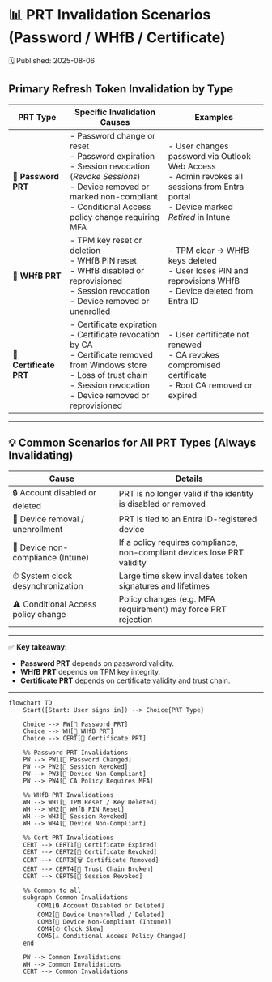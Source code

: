 # 📊 PRT Invalidation Scenarios (Password / WHfB / Certificate)
🗓️ Published: 2025-08-06

## Primary Refresh Token Invalidation by Type

| **PRT Type** | **Specific Invalidation Causes** | **Examples** |
|--------------|----------------------------------|--------------|
| **🔑 Password PRT** | - Password change or reset<br>- Password expiration<br>- Session revocation (*Revoke Sessions*)<br>- Device removed or marked non-compliant<br>- Conditional Access policy change requiring MFA | - User changes password via Outlook Web Access<br>- Admin revokes all sessions from Entra portal<br>- Device marked *Retired* in Intune |
| **🔐 WHfB PRT** | - TPM key reset or deletion<br>- WHfB PIN reset<br>- WHfB disabled or reprovisioned<br>- Session revocation<br>- Device removed or unenrolled | - TPM clear → WHfB keys deleted<br>- User loses PIN and reprovisions WHfB<br>- Device deleted from Entra ID |
| **📜 Certificate PRT** | - Certificate expiration<br>- Certificate revocation by CA<br>- Certificate removed from Windows store<br>- Loss of trust chain<br>- Session revocation<br>- Device removed or reprovisioned | - User certificate not renewed<br>- CA revokes compromised certificate<br>- Root CA removed or expired |

---

## 💡 Common Scenarios for All PRT Types (Always Invalidating)

| **Cause** | **Details** |
|-----------|-------------|
| 🔒 Account disabled or deleted | PRT is no longer valid if the identity is disabled or removed |
| 🧹 Device removal / unenrollment | PRT is tied to an Entra ID-registered device |
| 📵 Device non-compliance (Intune) | If a policy requires compliance, non-compliant devices lose PRT validity |
| ⏱ System clock desynchronization | Large time skew invalidates token signatures and lifetimes |
| ⚠️ Conditional Access policy change | Policy changes (e.g. MFA requirement) may force PRT rejection |

---

✅ **Key takeaway:**  
- **Password PRT** depends on password validity.  
- **WHfB PRT** depends on TPM key integrity.  
- **Certificate PRT** depends on certificate validity and trust chain.

---

```mermaid
flowchart TD
    Start([Start: User signs in]) --> Choice{PRT Type}
    
    Choice --> PW[🔑 Password PRT]
    Choice --> WH[🔐 WHfB PRT]
    Choice --> CERT[📜 Certificate PRT]

    %% Password PRT Invalidations
    PW --> PW1[🔁 Password Changed]
    PW --> PW2[📴 Session Revoked]
    PW --> PW3[📵 Device Non-Compliant]
    PW --> PW4[🔐 CA Policy Requires MFA]

    %% WHfB PRT Invalidations
    WH --> WH1[🧼 TPM Reset / Key Deleted]
    WH --> WH2[🔁 WHfB PIN Reset]
    WH --> WH3[📴 Session Revoked]
    WH --> WH4[📵 Device Non-Compliant]

    %% Cert PRT Invalidations
    CERT --> CERT1[📆 Certificate Expired]
    CERT --> CERT2[🚫 Certificate Revoked]
    CERT --> CERT3[🗑️ Certificate Removed]
    CERT --> CERT4[🔗 Trust Chain Broken]
    CERT --> CERT5[📴 Session Revoked]

    %% Common to all
    subgraph Common Invalidations
        COM1[🔒 Account Disabled or Deleted]
        COM2[🧹 Device Unenrolled / Deleted]
        COM3[📵 Device Non-Compliant (Intune)]
        COM4[⏱ Clock Skew]
        COM5[⚠️ Conditional Access Policy Changed]
    end

    PW --> Common Invalidations
    WH --> Common Invalidations
    CERT --> Common Invalidations
```